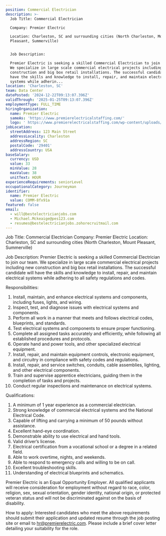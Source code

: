 ```yaml
---
position: Commercial Electrician
description: >-
  Job Title: Commercial Electrician

  Company: Premier Electric

  Location: Charleston, SC and surrounding cities (North Charleston, Mount
  Pleasant, Summerville)


  Job Description: 

  Premier Electric is seeking a skilled Commercial Electrician to join our team.
  We specialize in large scale commercial electrical projects including new
  construction and big box retail installations. The successful candidate will
  have the skills and knowledge to install, repair, and maintain electrical
  systems while adherin...
location: 'Charleston, SC'
team: Data Center
datePosted: '2024-12-22T09:13:07.396Z'
validThrough: '2025-01-25T09:13:07.396Z'
employmentType: FULL_TIME
hiringOrganization:
  name: Premier Electric
  sameAs: 'https://www.premierelectricalstaffing.com/'
  logo: ' https://www.premierelectricalstaffing.com/wp-content/uploads/2020/05/Premier-Electrical-Staffing-logo.png'
jobLocation:
  streetAddress: 123 Main Street
  addressLocality: Charleston
  addressRegion: SC
  postalCode: '29401'
  addressCountry: USA
baseSalary:
  currency: USD
  value: 33
  minValue: 28
  maxValue: 38
  unitText: HOUR
experienceRequirements: seniorLevel
occupationalCategory: Journeyman
identifier:
  name: Premier Electric
  value: COMM-8fx91a
featured: false
email:
  - will@bestelectricianjobs.com
  - Michael.Mckeaige@pes123.com
  - resumes@bestelectricianjobs.zohorecruitmail.com
---
```




Job Title: Commercial Electrician
Company: Premier Electric
Location: Charleston, SC and surrounding cities (North Charleston, Mount Pleasant, Summerville)

Job Description: 
Premier Electric is seeking a skilled Commercial Electrician to join our team. We specialize in large scale commercial electrical projects including new construction and big box retail installations. The successful candidate will have the skills and knowledge to install, repair, and maintain electrical systems while adhering to all safety regulations and codes.

Responsibilities:

1. Install, maintain, and enhance electrical systems and components, including fuses, lights, and wiring.
2. Inspect, test, and diagnose issues with electrical systems and components.
3. Perform all work in a manner that meets and follows electrical codes, blueprints, and standards.
4. Test electrical systems and components to ensure proper functioning.
5. Complete all assigned tasks accurately and efficiently, while following all established procedures and protocols.
6. Operate hand and power tools, and other specialized electrical equipment.
7. Install, repair, and maintain equipment controls, electronic equipment, and circuitry in compliance with safety codes and regulations.
8. Install, repair, and service switches, conduits, cable assemblies, lighting, and other electrical components.
9. Train and supervise apprentice electricians, guiding them in the completion of tasks and projects.
10. Conduct regular inspections and maintenance on electrical systems.

Qualifications:

1. A minimum of 1 year experience as a commercial electrician.
2. Strong knowledge of commercial electrical systems and the National Electrical Code.
3. Capable of lifting and carrying a minimum of 50 pounds without assistance.
4. Excellent hand-eye coordination.
5. Demonstrable ability to use electrical and hand tools.
6. Valid driver’s license.
7. Electrical certification from a vocational school or a degree in a related field.
8. Able to work overtime, nights, and weekends.
9. Able to respond to emergency calls and willing to be on call.
10. Excellent troubleshooting skills.
11. Understanding of electrical blueprints and schematics.

Premier Electric is an Equal Opportunity Employer. All qualified applicants will receive consideration for employment without regard to race, color, religion, sex, sexual orientation, gender identity, national origin, or protected veteran status and will not be discriminated against on the basis of disability. 

How to apply:
Interested candidates who meet the above requirements should submit their application and updated resume through the job posting site or email to hr@premierelectric.com. Please include a brief cover letter detailing your suitability for the role.
